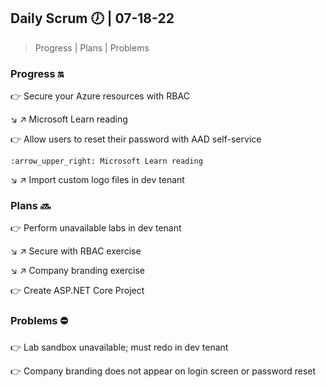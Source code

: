 ## Daily Scrum :clock7: | 07-18-22

> Progress | Plans | Problems 

### Progress :on:

:point_right: Secure your Azure resources with RBAC

:arrow_lower_right: :arrow_upper_right: Microsoft Learn reading 

:point_right: Allow users to reset their password with AAD self-service

    :arrow_upper_right: Microsoft Learn reading 

:arrow_lower_right: :arrow_upper_right: Import custom logo files in dev tenant

### Plans :soon:

:point_right: Perform unavailable labs in dev tenant

:arrow_lower_right: :arrow_upper_right: Secure with RBAC exercise

:arrow_lower_right: :arrow_upper_right: Company branding exercise

:point_right: Create ASP.NET Core Project

### Problems :no_entry:

:point_right: Lab sandbox unavailable; must redo in dev tenant

:point_right: Company branding does not appear on login screen or password reset

